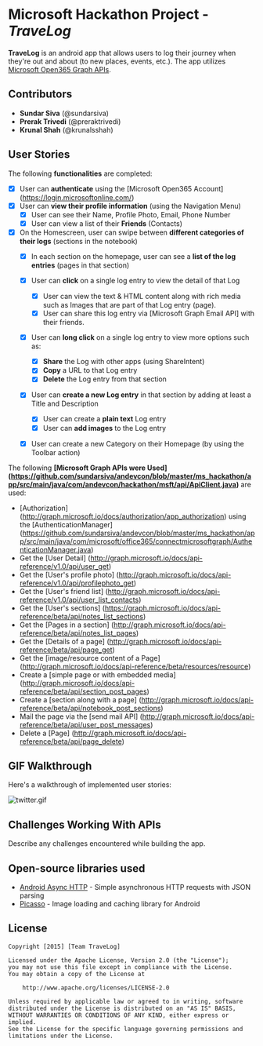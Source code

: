 # Microsoft Hackathon Project - *TraveLog*

**TraveLog** is an android app that allows users to log their journey when they're out and about (to new places, events, etc.). The app utilizes [Microsoft Open365 Graph APIs](http://graph.microsoft.io/docs/overview/overview).

## Contributors

* **Sundar Siva** (@sundarsiva)
* **Prerak Trivedi** (@preraktrivedi)
* **Krunal Shah** (@krunalsshah)

## User Stories

The following **functionalities** are completed:

* [x] User can **authenticate** using the [Microsoft Open365 Account] (https://login.microsoftonline.com/)
* [x] User can **view their profile information** (using the Navigation Menu)
  * [x] User can see their Name, Profile Photo, Email, Phone Number
  * [x] User can view a list of their **Friends** (Contacts) 
* [x] On the Homescreen, user can swipe between **different categories of their logs** (sections in the notebook)
  * [x] In each section on the homepage, user can see a **list of the log entries** (pages in that section)
  * [x] User can **click** on a single log entry to view the detail of that Log
    * [x] User can view the text & HTML content along with rich media such as Images that are part of that Log entry (page).
    * [x] User can share this log entry via [Microsoft Graph Email API] with their friends.
  * [x] User can **long click** on a single log entry to view more options such as:
    * [x] **Share** the Log with other apps (using ShareIntent)
    * [x] **Copy** a URL to that Log entry
    * [x] **Delete** the Log entry from that section
  * [x] User can **create a new Log entry** in that section by adding at least a Title and Description
    * [x] User can create a **plain text** Log entry 
    * [x] User can **add images** to the Log entry
  * [x] User can create a new Category on their Homepage (by using the Toolbar action)
  

The following **[Microsoft Graph APIs were Used] (https://github.com/sundarsiva/andevcon/blob/master/ms_hackathon/app/src/main/java/com/andevcon/hackathon/msft/api/ApiClient.java)** are used:

* [Authorization] (http://graph.microsoft.io/docs/authorization/app_authorization) using the [AuthenticationManager] (https://github.com/sundarsiva/andevcon/blob/master/ms_hackathon/app/src/main/java/com/microsoft/office365/connectmicrosoftgraph/AuthenticationManager.java)
* Get the [User Detail] (http://graph.microsoft.io/docs/api-reference/v1.0/api/user_get)
* Get the [User's profile photo] (http://graph.microsoft.io/docs/api-reference/v1.0/api/profilephoto_get)
* Get the [User's friend list] (http://graph.microsoft.io/docs/api-reference/v1.0/api/user_list_contacts)
* Get the [User's sections] (https://graph.microsoft.io/docs/api-reference/beta/api/notes_list_sections)
* Get the [Pages in a section] (http://graph.microsoft.io/docs/api-reference/beta/api/notes_list_pages)
* Get the [Details of a page] (http://graph.microsoft.io/docs/api-reference/beta/api/page_get)
* Get the [image/resource content of a Page] (http://graph.microsoft.io/docs/api-reference/beta/resources/resource)
* Create a [simple page or with embedded media] (http://graph.microsoft.io/docs/api-reference/beta/api/section_post_pages)
* Create a [section along with a page] (http://graph.microsoft.io/docs/api-reference/beta/api/notebook_post_sections)
* Mail the page via the [send mail API] (http://graph.microsoft.io/docs/api-reference/beta/api/user_post_messages)
* Delete a [Page] (http://graph.microsoft.io/docs/api-reference/beta/api/page_delete)

## GIF Walkthrough 

Here's a walkthrough of implemented user stories:

![twitter.gif](TBD)

## Challenges Working With APIs

Describe any challenges encountered while building the app.

## Open-source libraries used

- [Android Async HTTP](https://github.com/loopj/android-async-http) - Simple asynchronous HTTP requests with JSON parsing
- [Picasso](http://square.github.io/picasso/) - Image loading and caching library for Android

## License

    Copyright [2015] [Team TraveLog]

    Licensed under the Apache License, Version 2.0 (the "License");
    you may not use this file except in compliance with the License.
    You may obtain a copy of the License at

        http://www.apache.org/licenses/LICENSE-2.0

    Unless required by applicable law or agreed to in writing, software
    distributed under the License is distributed on an "AS IS" BASIS,
    WITHOUT WARRANTIES OR CONDITIONS OF ANY KIND, either express or implied.
    See the License for the specific language governing permissions and
    limitations under the License.
